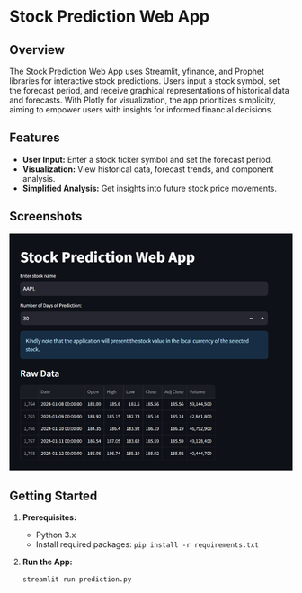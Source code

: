 # Stock Prediction Web App

## Overview

The Stock Prediction Web App uses Streamlit, yfinance, and Prophet libraries for interactive stock predictions. Users input a stock symbol, set the forecast period, and receive graphical representations of historical data and forecasts. With Plotly for visualization, the app prioritizes simplicity, aiming to empower users with insights for informed financial decisions.

## Features

- **User Input:** Enter a stock ticker symbol and set the forecast period.
- **Visualization:** View historical data, forecast trends, and component analysis.
- **Simplified Analysis:** Get insights into future stock price movements.

## Screenshots
![Screenshot 1](https://raw.githubusercontent.com/Vai-Man/stock_prediction/main/screenshots/00.png)


## Getting Started

1. **Prerequisites:**
   - Python 3.x
   - Install required packages: `pip install -r requirements.txt`

2. **Run the App:**
   ```bash
   streamlit run prediction.py
